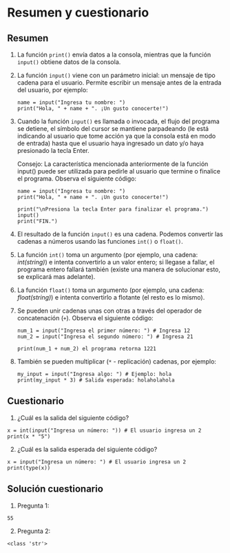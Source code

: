 # Resumen y cuestionario

## Resumen

1. La función `print()` envía datos a la consola, mientras que la función `input()` obtiene datos de la consola.
2. La función `input()` viene con un parámetro inicial: un mensaje de tipo cadena para el usuario. Permite escribir un mensaje antes de la entrada del usuario, por ejemplo:

    ```
    name = input("Ingresa tu nombre: ")
    print("Hola, " + name + ". ¡Un gusto conocerte!")
    ```

3. Cuando la función `input()` es llamada o invocada, el flujo del programa se detiene, el símbolo del cursor se mantiene parpadeando (le está indicando al usuario que tome acción ya que la consola está en modo de entrada) hasta que el usuario haya ingresado un dato y/o haya presionado la tecla Enter.

    Consejo: La característica mencionada anteriormente de la función input() puede ser utilizada para pedirle al usuario que termine o finalice el programa. Observa el siguiente código:

    ```
    name = input("Ingresa tu nombre: ")
    print("Hola, " + name + ". ¡Un gusto conocerte!")
    
    print("\nPresiona la tecla Enter para finalizar el programa.")
    input()
    print("FIN.")
    ```
4. El resultado de la función `input()` es una cadena. Podemos convertir las cadenas a números usando las funciones `int()` o `float()`.

5. La función `int()` toma un argumento (por ejemplo, una cadena: *int(string)*) e intenta convertirlo a un valor entero; si llegase a fallar, el programa entero fallará también (existe una manera de solucionar esto, se explicará mas adelante).

6. La función `float()` toma un argumento (por ejemplo, una cadena: *float(string)*) e intenta convertirlo a flotante (el resto es lo mismo).

7. Se pueden unir cadenas unas con otras a través del operador de concatenación (`+`). Observa el siguiente código:

    ```
    num_1 = input("Ingresa el primer número: ") # Ingresa 12
    num_2 = input("Ingresa el segundo número: ") # Ingresa 21

    print(num_1 + num_2) el programa retorna 1221
    ```

8. También se pueden multiplicar (`*` - replicación) cadenas, por ejemplo:

    ```
    my_input = input("Ingresa algo: ") # Ejemplo: hola
    print(my_input * 3) # Salida esperada: holaholahola
    ```

 ## Cuestionario

1. ¿Cuál es la salida del siguiente código?

```
x = int(input("Ingresa un número: ")) # El usuario ingresa un 2 
print(x * "5")
```

2. ¿Cuál es la salida esperada del siguiente código?

```
x = input("Ingresa un número: ") # El usuario ingresa un 2 
print(type(x))
```

## Solución cuestionario

1. Pregunta 1:

`55`

2. Pregunta 2:

`<class 'str'>`
